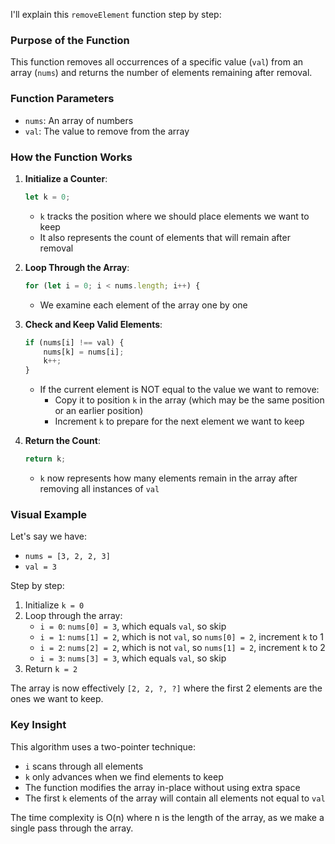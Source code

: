 I'll explain this `removeElement` function step by step:

### Purpose of the Function
This function removes all occurrences of a specific value (`val`) from an array (`nums`) and returns the number of elements remaining after removal.

### Function Parameters
- `nums`: An array of numbers
- `val`: The value to remove from the array

### How the Function Works

1. **Initialize a Counter**: 
   ```javascript
   let k = 0;
   ```
   - `k` tracks the position where we should place elements we want to keep
   - It also represents the count of elements that will remain after removal

2. **Loop Through the Array**: 
   ```javascript
   for (let i = 0; i < nums.length; i++) {
   ```
   - We examine each element of the array one by one

3. **Check and Keep Valid Elements**: 
   ```javascript
   if (nums[i] !== val) {
       nums[k] = nums[i];
       k++;
   }
   ```
   - If the current element is NOT equal to the value we want to remove:
     - Copy it to position `k` in the array (which may be the same position or an earlier position)
     - Increment `k` to prepare for the next element we want to keep

4. **Return the Count**: 
   ```javascript
   return k;
   ```
   - `k` now represents how many elements remain in the array after removing all instances of `val`

### Visual Example

Let's say we have:
- `nums = [3, 2, 2, 3]`
- `val = 3`

Step by step:
1. Initialize `k = 0`
2. Loop through the array:
   - `i = 0`: `nums[0] = 3`, which equals `val`, so skip
   - `i = 1`: `nums[1] = 2`, which is not `val`, so `nums[0] = 2`, increment `k` to 1
   - `i = 2`: `nums[2] = 2`, which is not `val`, so `nums[1] = 2`, increment `k` to 2
   - `i = 3`: `nums[3] = 3`, which equals `val`, so skip
3. Return `k = 2`

The array is now effectively `[2, 2, ?, ?]` where the first 2 elements are the ones we want to keep.

### Key Insight

This algorithm uses a two-pointer technique:
- `i` scans through all elements
- `k` only advances when we find elements to keep
- The function modifies the array in-place without using extra space
- The first `k` elements of the array will contain all elements not equal to `val`

The time complexity is O(n) where n is the length of the array, as we make a single pass through the array.